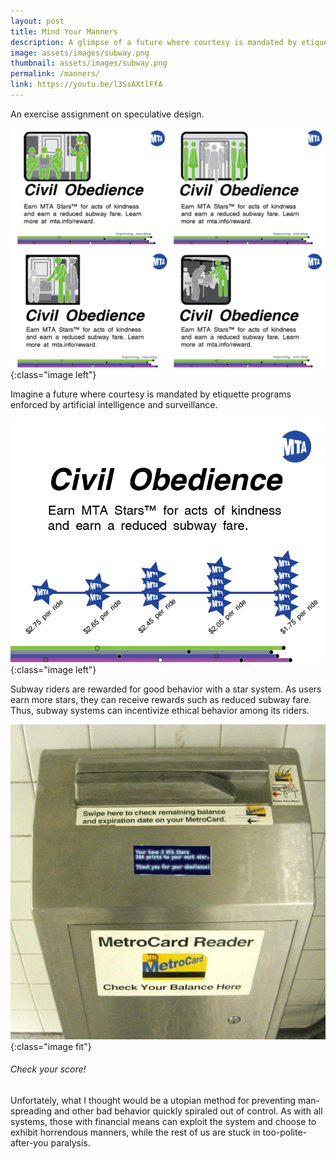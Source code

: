 ```yaml
---
layout: post
title: Mind Your Manners
description: A glimpse of a future where courtesy is mandated by etiquette programs enforced by artificial intelligence and surveillance.
image: assets/images/subway.png
thumbnail: assets/images/subway.png
permalink: /manners/
link: https://youtu.be/l3SsAXtlFfA
---
```


An exercise assignment on speculative design. 

![ad campaign](/assets/images/poster3.jpg){:class="image left"}

Imagine a future where courtesy is mandated by etiquette programs enforced by artificial intelligence and surveillance.


![posters](/assets/images/poster1.jpg){:class="image left"}

Subway riders are rewarded for good behavior with a star system. As users earn more stars, they can receive rewards such as reduced subway fare.
Thus, subway systems can incentivize ethical behavior among its riders.

![check-your-score](/assets/images/swipe.png){:class="image fit"}
###### Check your score!

Unfortately, what I thought would be a utopian method for preventing man-spreading and other bad behavior quickly spiraled out of control.
As with all systems, those with financial means can exploit the system and choose to exhibit horrendous manners, while the rest of us are stuck in too-polite-after-you paralysis.